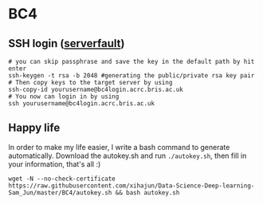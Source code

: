 # BC4
## SSH login ([serverfault](https://serverfault.com/questions/241588/how-to-automate-ssh-login-with-password))

```{bash}
# you can skip passphrase and save the key in the default path by hit enter
ssh-keygen -t rsa -b 2048 #generating the public/private rsa key pair
# Then copy keys to the target server by using
ssh-copy-id yourusername@bc4login.acrc.bris.ac.uk
# You now can login in by using
ssh yourusername@bc4login.acrc.bris.ac.uk
```
## Happy life
In order to make my life easier, I write a bash command to generate automatically. Download the autokey.sh and run `./autokey.sh`, then fill in your information, that's all :)
```{bash}
wget -N --no-check-certificate https://raw.githubusercontent.com/xihajun/Data-Science-Deep-learning-Sam_Jun/master/BC4/autokey.sh && bash autokey.sh
```
